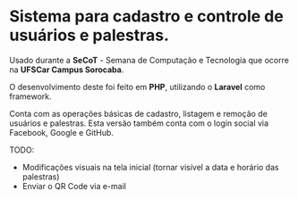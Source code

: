 # Sistema para cadastro e controle de usuários e palestras.

Usado durante a **SeCoT** - Semana de Computação e Tecnologia que ocorre na **UFSCar Campus Sorocaba**.

O desenvolvimento deste foi feito em **PHP**, utilizando o **Laravel** como framework.

Conta com as operações básicas de cadastro, listagem e remoção de usuários e palestras. Esta versão também conta com o login social via Facebook, Google e GitHub.



TODO:
* Modificações visuais na tela inicial (tornar visível a data e horário das palestras)
* Enviar o QR Code via e-mail
